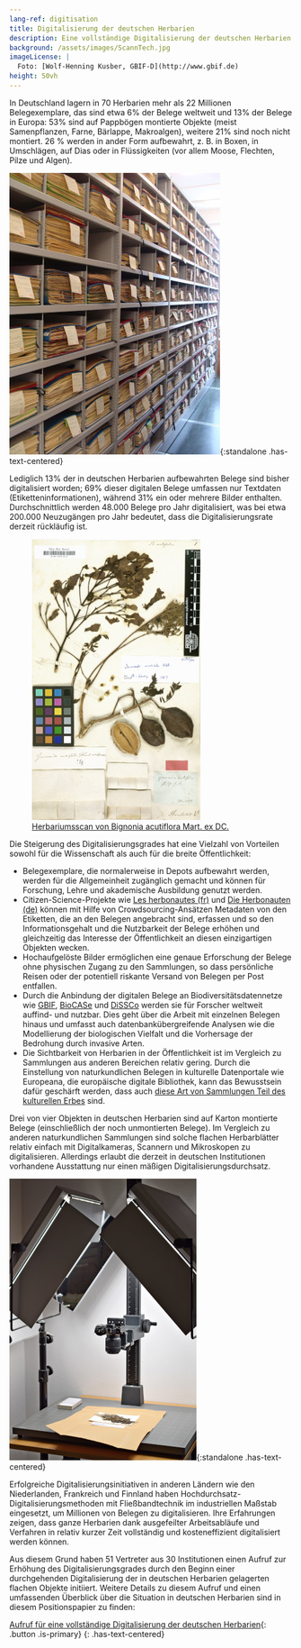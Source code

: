 ```yaml
---
lang-ref: digitisation
title: Digitalisierung der deutschen Herbarien
description: Eine vollständige Digitalisierung der deutschen Herbarien ist möglich, sinnvoll und sollte jetzt begonnen werden!
background: /assets/images/ScannTech.jpg
imageLicense: |
  Foto: [Wolf-Henning Kusber, GBIF-D](http://www.gbif.de)
height: 50vh
---
```


In Deutschland lagern in 70 Herbarien mehr als 22 Millionen Belegexemplare, das sind etwa 6% der Belege weltweit und 13% der Belege in Europa: 53% sind auf Pappbögen montierte Objekte (meist Samenpflanzen, Farne, Bärlappe, Makroalgen), weitere 21% sind noch nicht montiert. 26 % werden in ander Form aufbewahrt, z. B. in Boxen, in Umschlägen, auf Dias oder in Flüssigkeiten (vor allem Moose, Flechten, Pilze und Algen).

![Herbariumsschränke, Foto: BSM](../assets/images/BSM_Herbar_Henssel.jpg){:standalone .has-text-centered}

Lediglich 13% der in deutschen Herbarien aufbewahrten Belege sind bisher digitalisiert worden; 69% dieser digitalen Belege umfassen nur Textdaten (Etiketteninformationen), während 31% ein oder mehrere Bilder enthalten. Durchschnittlich werden 48.000 Belege pro Jahr digitalisiert, was bei etwa 200.000 Neuzugängen pro Jahr bedeutet, dass die Digitalisierungsrate derzeit rückläufig ist.

<figure class="has-text-centered">
	<a href="/de/data?entity=864884844&filter=eyJtdXN0Ijp7InRheG9uS2V5IjpbNDA5MTE1MF19fQ&view=TABLE">
		<img src="../assets/images/Bignonia_acutiflora.jpg" alt="Bild von Bignonia acutiflora" />
		<figcaption>Herbariumsscan von Bignonia acutiflora Mart. ex DC.</figcaption>
	</a>
</figure>

Die Steigerung des Digitalisierungsgrades hat eine Vielzahl von Vorteilen sowohl für die Wissenschaft als auch für die breite Öffentlichkeit:
* Belegexemplare, die normalerweise in Depots aufbewahrt werden, werden für die Allgemeinheit zugänglich gemacht und können für Forschung, Lehre und akademische Ausbildung genutzt werden.
* Citizen-Science-Projekte wie [Les herbonautes (fr)](http://lesherbonautes.mnhn.fr/) und [Die Herbonauten (de)](https://herbonauten.de/) können mit Hilfe von Crowdsourcing-Ansätzen Metadaten von den Etiketten, die an den Belegen angebracht sind, erfassen und so den Informationsgehalt und die Nutzbarkeit der Belege erhöhen und gleichzeitig das Interesse der Öffentlichkeit an diesen einzigartigen Objekten wecken.
* Hochaufgelöste Bilder ermöglichen eine genaue Erforschung der Belege ohne physischen Zugang zu den Sammlungen, so dass persönliche Reisen oder der potentiell riskante Versand von Belegen per Post entfallen.
* Durch die Anbindung der digitalen Belege an Biodiversitätsdatennetze wie [GBIF](https://www.gbif.org/), [BioCASe](https://www.biocase.org/) und [DiSSCo](https://www.dissco.eu/) werden sie für Forscher weltweit auffind- und nutzbar. Dies geht über die Arbeit mit einzelnen Belegen hinaus und umfasst auch datenbankübergreifende Analysen wie die Modellierung der biologischen Vielfalt und die Vorhersage der Bedrohung durch invasive Arten.
* Die Sichtbarkeit von Herbarien in der Öffentlichkeit ist im Vergleich zu Sammlungen aus anderen Bereichen relativ gering. Durch die Einstellung von naturkundlichen Belegen in kulturelle Datenportale wie Europeana, die europäische digitale Bibliothek, kann das Bewusstsein dafür geschärft werden, dass auch [diese Art von Sammlungen Teil des kulturellen Erbes](https://www.europeana.eu/de/search?qf=PROVIDER%3A%22OpenUp%5C%21%22) sind.

Drei von vier Objekten in deutschen Herbarien sind auf Karton montierte Belege (einschließlich der noch unmontierten Belege). Im Vergleich zu anderen naturkundlichen Sammlungen sind solche flachen Herbarblätter relativ einfach mit Digitalkameras, Scannern und Mikroskopen zu digitalisieren. Allerdings erlaubt die derzeit in deutschen Institutionen vorhandene Ausstattung nur einen mäßigen Digitalisierungsdurchsatz.

![Digitalisierung von Flechten, Moosen und Pilzen; Foto: Bo Berlin](../assets/images/BGBM_digitalisierung.jpg){:standalone .has-text-centered}

Erfolgreiche Digitalisierungsinitiativen in anderen Ländern wie den Niederlanden, Frankreich und Finnland haben Hochdurchsatz-Digitalisierungsmethoden mit Fließbandtechnik im industriellen Maßstab eingesetzt, um Millionen von Belegen zu digitalisieren. Ihre Erfahrungen zeigen, dass ganze Herbarien dank ausgefeilter Arbeitsabläufe und Verfahren in relativ kurzer Zeit vollständig und kosteneffizient digitalisiert werden können.

Aus diesem Grund haben 51 Vertreter aus 30 Institutionen einen Aufruf zur Erhöhung des Digitalisierungsgrades durch den Beginn einer durchgehenden Digitalisierung der in deutschen Herbarien gelagerten flachen Objekte initiiert. Weitere Details zu diesem Aufruf und einen umfassenden Überblick über die Situation in deutschen Herbarien sind in diesem Positionspapier zu finden:

[Aufruf für eine vollständige Digitalisierung der deutschen Herbarien](https://riojournal.com/article/50675/){: .button .is-primary}
{: .has-text-centered}